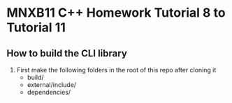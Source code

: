 # MNXB11 C++ Homework Tutorial 8 to Tutorial 11

## How to build the CLI library
1. First make the following folders in the root of this repo after cloning it
   - build/
   - external/include/
   - dependencies/
